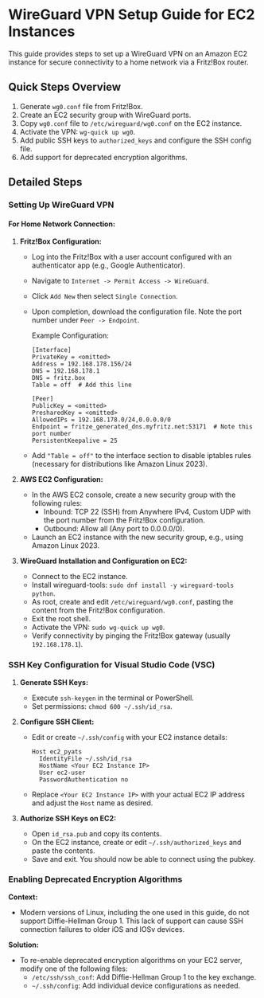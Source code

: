 # WireGuard VPN Setup Guide for EC2 Instances

This guide provides steps to set up a WireGuard VPN on an Amazon EC2 instance for secure connectivity to a home network via a Fritz!Box router.

## Quick Steps Overview

1. Generate `wg0.conf` file from Fritz!Box.
2. Create an EC2 security group with WireGuard ports.
3. Copy `wg0.conf` file to `/etc/wireguard/wg0.conf` on the EC2 instance.
4. Activate the VPN: `wg-quick up wg0`.
5. Add public SSH keys to `authorized_keys` and configure the SSH config file.
6. Add support for deprecated encryption algorithms.

## Detailed Steps

### Setting Up WireGuard VPN

#### For Home Network Connection:

1. **Fritz!Box Configuration:**
   - Log into the Fritz!Box with a user account configured with an authenticator app (e.g., Google Authenticator).
   - Navigate to `Internet -> Permit Access -> WireGuard`.
   - Click `Add New` then select `Single Connection`.
   - Upon completion, download the configuration file. Note the port number under `Peer -> Endpoint`.

      Example Configuration:
      ```
      [Interface]
      PrivateKey = <omitted>
      Address = 192.168.178.156/24
      DNS = 192.168.178.1
      DNS = fritz.box
      Table = off  # Add this line

      [Peer]
      PublicKey = <omitted>
      PresharedKey = <omitted>
      AllowedIPs = 192.168.178.0/24,0.0.0.0/0
      Endpoint = fritze_generated_dns.myfritz.net:53171  # Note this port number
      PersistentKeepalive = 25
      ```

   - Add `"Table = off"` to the interface section to disable iptables rules (necessary for distributions like Amazon Linux 2023).

2. **AWS EC2 Configuration:**
   - In the AWS EC2 console, create a new security group with the following rules:
     - Inbound: TCP 22 (SSH) from Anywhere IPv4, Custom UDP with the port number from the Fritz!Box configuration.
     - Outbound: Allow all (Any port to 0.0.0.0/0).
   - Launch an EC2 instance with the new security group, e.g., using Amazon Linux 2023.

3. **WireGuard Installation and Configuration on EC2:**
   - Connect to the EC2 instance.
   - Install wireguard-tools: `sudo dnf install -y wireguard-tools python`.
   - As root, create and edit `/etc/wireguard/wg0.conf`, pasting the content from the Fritz!Box configuration.
   - Exit the root shell.
   - Activate the VPN: `sudo wg-quick up wg0`.
   - Verify connectivity by pinging the Fritz!Box gateway (usually `192.168.178.1`).

### SSH Key Configuration for Visual Studio Code (VSC)

1. **Generate SSH Keys:**
   - Execute `ssh-keygen` in the terminal or PowerShell.
   - Set permissions: `chmod 600 ~/.ssh/id_rsa`.

2. **Configure SSH Client:**
   - Edit or create `~/.ssh/config` with your EC2 instance details:
     ```
     Host ec2_pyats
       IdentityFile ~/.ssh/id_rsa
       HostName <Your EC2 Instance IP>
       User ec2-user
       PasswordAuthentication no
     ```
   - Replace `<Your EC2 Instance IP>` with your actual EC2 IP address and adjust the `Host` name as desired.

3. **Authorize SSH Keys on EC2:**
   - Open `id_rsa.pub` and copy its contents.
   - On the EC2 instance, create or edit `~/.ssh/authorized_keys` and paste the contents.
   - Save and exit. You should now be able to connect using the pubkey.

### Enabling Deprecated Encryption Algorithms

**Context:**
- Modern versions of Linux, including the one used in this guide, do not support Diffie-Hellman Group 1. This lack of support can cause SSH connection failures to older iOS and IOSv devices.

**Solution:**
- To re-enable deprecated encryption algorithms on your EC2 server, modify one of the following files:
  - `/etc/ssh/ssh_conf`: Add Diffie-Hellman Group 1 to the key exchange.
  - `~/.ssh/config`: Add individual device configurations as needed.
